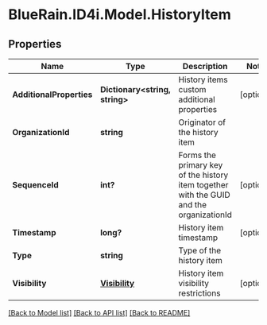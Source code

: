 # BlueRain.ID4i.Model.HistoryItem
## Properties

Name | Type | Description | Notes
------------ | ------------- | ------------- | -------------
**AdditionalProperties** | **Dictionary&lt;string, string&gt;** | History items custom additional properties | [optional] 
**OrganizationId** | **string** | Originator of the history item | 
**SequenceId** | **int?** | Forms the primary key of the history item together with the GUID and the organizationId | [optional] 
**Timestamp** | **long?** | History item timestamp | [optional] 
**Type** | **string** | Type of the history item | 
**Visibility** | [**Visibility**](Visibility.md) | History item visibility restrictions | [optional] 

[[Back to Model list]](../README.md#documentation-for-models) [[Back to API list]](../README.md#documentation-for-api-endpoints) [[Back to README]](../README.md)

